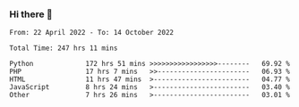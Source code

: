 ### Hi there 👋

<!--START_SECTION:waka-->

```text
From: 22 April 2022 - To: 14 October 2022

Total Time: 247 hrs 11 mins

Python             172 hrs 51 mins >>>>>>>>>>>>>>>>>--------   69.92 %
PHP                17 hrs 7 mins   >>-----------------------   06.93 %
HTML               11 hrs 47 mins  >------------------------   04.77 %
JavaScript         8 hrs 24 mins   >------------------------   03.40 %
Other              7 hrs 26 mins   >------------------------   03.01 %
```

<!--END_SECTION:waka-->

<!--
**umarfarouk98/umarfarouk98** is a ✨ _special_ ✨ repository because its `README.md` (this file) appears on your GitHub profile.

Here are some ideas to get you started:

- 🔭 I’m currently working on ...
- 🌱 I’m currently learning ...
- 👯 I’m looking to collaborate on ...
- 🤔 I’m looking for help with ...
- 💬 Ask me about ...
- 📫 How to reach me: ...
- 😄 Pronouns: ...
- ⚡ Fun fact: ...
-->
